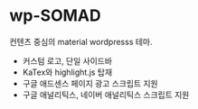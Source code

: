 # wp-SOMAD

컨텐츠 중심의 material wordpresss 테마.

* 커스텀 로고, 단일 사이드바
* KaTex와 highlight.js 탑재
* 구글 애드센스 페이지 광고 스크립트 지원
* 구글 애널리틱스, 네이버 애널리틱스 스크립트 지원
